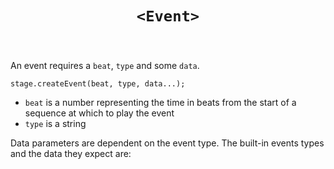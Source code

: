 

<header class="@0-x1 @0-3x @1-x3 @1-4x @2-x3 @0-x-stretch">
    <h1 class="docs-text-01" id="event"><code>&lt;Event&gt;</code></h1>
</header>

<section class="@0-x1 @0-3x @1-x3 @1-4x @2-x3 @0-x-stretch">
    <p>An event requires a <code>beat</code>, <code>type</code> and some <code>data</code>.</p>
<pre><code class="language-js">stage<span class="token punctuation">.</span><span class="token function">createEvent</span><span class="token punctuation">(</span>beat<span class="token punctuation">,</span> type<span class="token punctuation">,</span> data<span class="token operator">...</span><span class="token punctuation">)</span><span class="token punctuation">;</span></code></pre>
<ul>
<li><code>beat</code> is a number representing the time in beats from the start of a
sequence at which to play the event</li>
<li><code>type</code> is a string</li>
</ul>
<p>Data parameters are dependent on the event type. The built-in
events types and the data they expect are:</p>

</section>


<div class="@0-x1 @0-3x @1-x3 @1-2x @2-x3 @2-3x @0-x-stretch @0-y-start">
    
    
    

    
    
    

    
    
    

    
    
    

    
    
    
</div>

<div class="@-x1 @0-3x @1-x5 @1-2x @2-x6 @2-3x @0-x-stretch @0-y-start">
    
    
    

    
    
    
</div>
